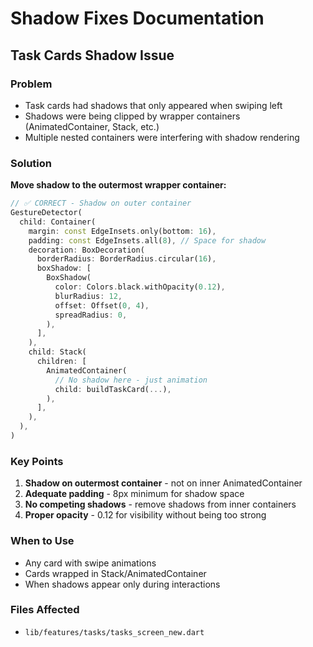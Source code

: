 # Shadow Fixes Documentation

## Task Cards Shadow Issue

### Problem
- Task cards had shadows that only appeared when swiping left
- Shadows were being clipped by wrapper containers (AnimatedContainer, Stack, etc.)
- Multiple nested containers were interfering with shadow rendering

### Solution
**Move shadow to the outermost wrapper container:**

```dart
// ✅ CORRECT - Shadow on outer container
GestureDetector(
  child: Container(
    margin: const EdgeInsets.only(bottom: 16),
    padding: const EdgeInsets.all(8), // Space for shadow
    decoration: BoxDecoration(
      borderRadius: BorderRadius.circular(16),
      boxShadow: [
        BoxShadow(
          color: Colors.black.withOpacity(0.12),
          blurRadius: 12,
          offset: Offset(0, 4),
          spreadRadius: 0,
        ),
      ],
    ),
    child: Stack(
      children: [
        AnimatedContainer(
          // No shadow here - just animation
          child: buildTaskCard(...),
        ),
      ],
    ),
  ),
)
```

### Key Points
1. **Shadow on outermost container** - not on inner AnimatedContainer
2. **Adequate padding** - 8px minimum for shadow space
3. **No competing shadows** - remove shadows from inner containers
4. **Proper opacity** - 0.12 for visibility without being too strong

### When to Use
- Any card with swipe animations
- Cards wrapped in Stack/AnimatedContainer
- When shadows appear only during interactions

### Files Affected
- `lib/features/tasks/tasks_screen_new.dart` 
